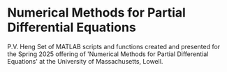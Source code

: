 # Numerical Methods for Partial Differential Equations
P.V. Heng
Set of MATLAB scripts and functions created and presented for the Spring 2025 offering of 'Numerical Methods for Partial Differential Equations' at the University of Massachusetts, Lowell.
